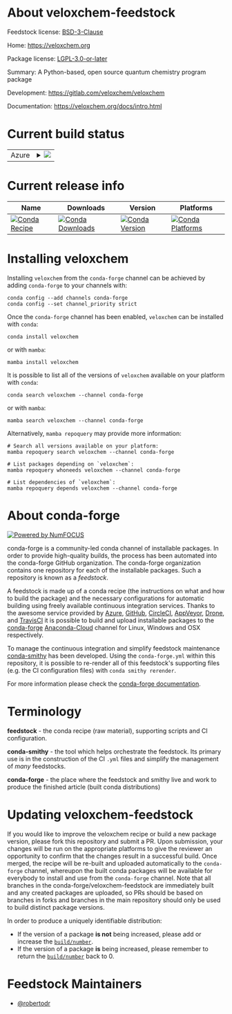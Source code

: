 About veloxchem-feedstock
=========================

Feedstock license: [BSD-3-Clause](https://github.com/conda-forge/veloxchem-feedstock/blob/main/LICENSE.txt)

Home: https://veloxchem.org

Package license: [LGPL-3.0-or-later](https://opensource.org/licenses/LGPL-3.0)

Summary: A Python-based, open source quantum chemistry program package

Development: https://gitlab.com/veloxchem/veloxchem

Documentation: https://veloxchem.org/docs/intro.html

Current build status
====================


<table>
    
  <tr>
    <td>Azure</td>
    <td>
      <details>
        <summary>
          <a href="https://dev.azure.com/conda-forge/feedstock-builds/_build/latest?definitionId=18411&branchName=main">
            <img src="https://dev.azure.com/conda-forge/feedstock-builds/_apis/build/status/veloxchem-feedstock?branchName=main">
          </a>
        </summary>
        <table>
          <thead><tr><th>Variant</th><th>Status</th></tr></thead>
          <tbody><tr>
              <td>linux_64_mpimpichnumpy1.21python3.10.____cpython</td>
              <td>
                <a href="https://dev.azure.com/conda-forge/feedstock-builds/_build/latest?definitionId=18411&branchName=main">
                  <img src="https://dev.azure.com/conda-forge/feedstock-builds/_apis/build/status/veloxchem-feedstock?branchName=main&jobName=linux&configuration=linux%20linux_64_mpimpichnumpy1.21python3.10.____cpython" alt="variant">
                </a>
              </td>
            </tr><tr>
              <td>linux_64_mpimpichnumpy1.21python3.8.____cpython</td>
              <td>
                <a href="https://dev.azure.com/conda-forge/feedstock-builds/_build/latest?definitionId=18411&branchName=main">
                  <img src="https://dev.azure.com/conda-forge/feedstock-builds/_apis/build/status/veloxchem-feedstock?branchName=main&jobName=linux&configuration=linux%20linux_64_mpimpichnumpy1.21python3.8.____cpython" alt="variant">
                </a>
              </td>
            </tr><tr>
              <td>linux_64_mpimpichnumpy1.21python3.9.____cpython</td>
              <td>
                <a href="https://dev.azure.com/conda-forge/feedstock-builds/_build/latest?definitionId=18411&branchName=main">
                  <img src="https://dev.azure.com/conda-forge/feedstock-builds/_apis/build/status/veloxchem-feedstock?branchName=main&jobName=linux&configuration=linux%20linux_64_mpimpichnumpy1.21python3.9.____cpython" alt="variant">
                </a>
              </td>
            </tr><tr>
              <td>linux_64_mpimpichnumpy1.23python3.11.____cpython</td>
              <td>
                <a href="https://dev.azure.com/conda-forge/feedstock-builds/_build/latest?definitionId=18411&branchName=main">
                  <img src="https://dev.azure.com/conda-forge/feedstock-builds/_apis/build/status/veloxchem-feedstock?branchName=main&jobName=linux&configuration=linux%20linux_64_mpimpichnumpy1.23python3.11.____cpython" alt="variant">
                </a>
              </td>
            </tr><tr>
              <td>linux_64_mpiopenmpinumpy1.21python3.10.____cpython</td>
              <td>
                <a href="https://dev.azure.com/conda-forge/feedstock-builds/_build/latest?definitionId=18411&branchName=main">
                  <img src="https://dev.azure.com/conda-forge/feedstock-builds/_apis/build/status/veloxchem-feedstock?branchName=main&jobName=linux&configuration=linux%20linux_64_mpiopenmpinumpy1.21python3.10.____cpython" alt="variant">
                </a>
              </td>
            </tr><tr>
              <td>linux_64_mpiopenmpinumpy1.21python3.8.____cpython</td>
              <td>
                <a href="https://dev.azure.com/conda-forge/feedstock-builds/_build/latest?definitionId=18411&branchName=main">
                  <img src="https://dev.azure.com/conda-forge/feedstock-builds/_apis/build/status/veloxchem-feedstock?branchName=main&jobName=linux&configuration=linux%20linux_64_mpiopenmpinumpy1.21python3.8.____cpython" alt="variant">
                </a>
              </td>
            </tr><tr>
              <td>linux_64_mpiopenmpinumpy1.21python3.9.____cpython</td>
              <td>
                <a href="https://dev.azure.com/conda-forge/feedstock-builds/_build/latest?definitionId=18411&branchName=main">
                  <img src="https://dev.azure.com/conda-forge/feedstock-builds/_apis/build/status/veloxchem-feedstock?branchName=main&jobName=linux&configuration=linux%20linux_64_mpiopenmpinumpy1.21python3.9.____cpython" alt="variant">
                </a>
              </td>
            </tr><tr>
              <td>linux_64_mpiopenmpinumpy1.23python3.11.____cpython</td>
              <td>
                <a href="https://dev.azure.com/conda-forge/feedstock-builds/_build/latest?definitionId=18411&branchName=main">
                  <img src="https://dev.azure.com/conda-forge/feedstock-builds/_apis/build/status/veloxchem-feedstock?branchName=main&jobName=linux&configuration=linux%20linux_64_mpiopenmpinumpy1.23python3.11.____cpython" alt="variant">
                </a>
              </td>
            </tr><tr>
              <td>osx_64_mpimpichnumpy1.21python3.10.____cpython</td>
              <td>
                <a href="https://dev.azure.com/conda-forge/feedstock-builds/_build/latest?definitionId=18411&branchName=main">
                  <img src="https://dev.azure.com/conda-forge/feedstock-builds/_apis/build/status/veloxchem-feedstock?branchName=main&jobName=osx&configuration=osx%20osx_64_mpimpichnumpy1.21python3.10.____cpython" alt="variant">
                </a>
              </td>
            </tr><tr>
              <td>osx_64_mpimpichnumpy1.21python3.8.____cpython</td>
              <td>
                <a href="https://dev.azure.com/conda-forge/feedstock-builds/_build/latest?definitionId=18411&branchName=main">
                  <img src="https://dev.azure.com/conda-forge/feedstock-builds/_apis/build/status/veloxchem-feedstock?branchName=main&jobName=osx&configuration=osx%20osx_64_mpimpichnumpy1.21python3.8.____cpython" alt="variant">
                </a>
              </td>
            </tr><tr>
              <td>osx_64_mpimpichnumpy1.21python3.9.____cpython</td>
              <td>
                <a href="https://dev.azure.com/conda-forge/feedstock-builds/_build/latest?definitionId=18411&branchName=main">
                  <img src="https://dev.azure.com/conda-forge/feedstock-builds/_apis/build/status/veloxchem-feedstock?branchName=main&jobName=osx&configuration=osx%20osx_64_mpimpichnumpy1.21python3.9.____cpython" alt="variant">
                </a>
              </td>
            </tr><tr>
              <td>osx_64_mpimpichnumpy1.23python3.11.____cpython</td>
              <td>
                <a href="https://dev.azure.com/conda-forge/feedstock-builds/_build/latest?definitionId=18411&branchName=main">
                  <img src="https://dev.azure.com/conda-forge/feedstock-builds/_apis/build/status/veloxchem-feedstock?branchName=main&jobName=osx&configuration=osx%20osx_64_mpimpichnumpy1.23python3.11.____cpython" alt="variant">
                </a>
              </td>
            </tr><tr>
              <td>osx_64_mpiopenmpinumpy1.21python3.10.____cpython</td>
              <td>
                <a href="https://dev.azure.com/conda-forge/feedstock-builds/_build/latest?definitionId=18411&branchName=main">
                  <img src="https://dev.azure.com/conda-forge/feedstock-builds/_apis/build/status/veloxchem-feedstock?branchName=main&jobName=osx&configuration=osx%20osx_64_mpiopenmpinumpy1.21python3.10.____cpython" alt="variant">
                </a>
              </td>
            </tr><tr>
              <td>osx_64_mpiopenmpinumpy1.21python3.8.____cpython</td>
              <td>
                <a href="https://dev.azure.com/conda-forge/feedstock-builds/_build/latest?definitionId=18411&branchName=main">
                  <img src="https://dev.azure.com/conda-forge/feedstock-builds/_apis/build/status/veloxchem-feedstock?branchName=main&jobName=osx&configuration=osx%20osx_64_mpiopenmpinumpy1.21python3.8.____cpython" alt="variant">
                </a>
              </td>
            </tr><tr>
              <td>osx_64_mpiopenmpinumpy1.21python3.9.____cpython</td>
              <td>
                <a href="https://dev.azure.com/conda-forge/feedstock-builds/_build/latest?definitionId=18411&branchName=main">
                  <img src="https://dev.azure.com/conda-forge/feedstock-builds/_apis/build/status/veloxchem-feedstock?branchName=main&jobName=osx&configuration=osx%20osx_64_mpiopenmpinumpy1.21python3.9.____cpython" alt="variant">
                </a>
              </td>
            </tr><tr>
              <td>osx_64_mpiopenmpinumpy1.23python3.11.____cpython</td>
              <td>
                <a href="https://dev.azure.com/conda-forge/feedstock-builds/_build/latest?definitionId=18411&branchName=main">
                  <img src="https://dev.azure.com/conda-forge/feedstock-builds/_apis/build/status/veloxchem-feedstock?branchName=main&jobName=osx&configuration=osx%20osx_64_mpiopenmpinumpy1.23python3.11.____cpython" alt="variant">
                </a>
              </td>
            </tr><tr>
              <td>osx_arm64_mpimpichnumpy1.21python3.10.____cpython</td>
              <td>
                <a href="https://dev.azure.com/conda-forge/feedstock-builds/_build/latest?definitionId=18411&branchName=main">
                  <img src="https://dev.azure.com/conda-forge/feedstock-builds/_apis/build/status/veloxchem-feedstock?branchName=main&jobName=osx&configuration=osx%20osx_arm64_mpimpichnumpy1.21python3.10.____cpython" alt="variant">
                </a>
              </td>
            </tr><tr>
              <td>osx_arm64_mpimpichnumpy1.21python3.8.____cpython</td>
              <td>
                <a href="https://dev.azure.com/conda-forge/feedstock-builds/_build/latest?definitionId=18411&branchName=main">
                  <img src="https://dev.azure.com/conda-forge/feedstock-builds/_apis/build/status/veloxchem-feedstock?branchName=main&jobName=osx&configuration=osx%20osx_arm64_mpimpichnumpy1.21python3.8.____cpython" alt="variant">
                </a>
              </td>
            </tr><tr>
              <td>osx_arm64_mpimpichnumpy1.21python3.9.____cpython</td>
              <td>
                <a href="https://dev.azure.com/conda-forge/feedstock-builds/_build/latest?definitionId=18411&branchName=main">
                  <img src="https://dev.azure.com/conda-forge/feedstock-builds/_apis/build/status/veloxchem-feedstock?branchName=main&jobName=osx&configuration=osx%20osx_arm64_mpimpichnumpy1.21python3.9.____cpython" alt="variant">
                </a>
              </td>
            </tr><tr>
              <td>osx_arm64_mpimpichnumpy1.23python3.11.____cpython</td>
              <td>
                <a href="https://dev.azure.com/conda-forge/feedstock-builds/_build/latest?definitionId=18411&branchName=main">
                  <img src="https://dev.azure.com/conda-forge/feedstock-builds/_apis/build/status/veloxchem-feedstock?branchName=main&jobName=osx&configuration=osx%20osx_arm64_mpimpichnumpy1.23python3.11.____cpython" alt="variant">
                </a>
              </td>
            </tr><tr>
              <td>osx_arm64_mpiopenmpinumpy1.21python3.10.____cpython</td>
              <td>
                <a href="https://dev.azure.com/conda-forge/feedstock-builds/_build/latest?definitionId=18411&branchName=main">
                  <img src="https://dev.azure.com/conda-forge/feedstock-builds/_apis/build/status/veloxchem-feedstock?branchName=main&jobName=osx&configuration=osx%20osx_arm64_mpiopenmpinumpy1.21python3.10.____cpython" alt="variant">
                </a>
              </td>
            </tr><tr>
              <td>osx_arm64_mpiopenmpinumpy1.21python3.8.____cpython</td>
              <td>
                <a href="https://dev.azure.com/conda-forge/feedstock-builds/_build/latest?definitionId=18411&branchName=main">
                  <img src="https://dev.azure.com/conda-forge/feedstock-builds/_apis/build/status/veloxchem-feedstock?branchName=main&jobName=osx&configuration=osx%20osx_arm64_mpiopenmpinumpy1.21python3.8.____cpython" alt="variant">
                </a>
              </td>
            </tr><tr>
              <td>osx_arm64_mpiopenmpinumpy1.21python3.9.____cpython</td>
              <td>
                <a href="https://dev.azure.com/conda-forge/feedstock-builds/_build/latest?definitionId=18411&branchName=main">
                  <img src="https://dev.azure.com/conda-forge/feedstock-builds/_apis/build/status/veloxchem-feedstock?branchName=main&jobName=osx&configuration=osx%20osx_arm64_mpiopenmpinumpy1.21python3.9.____cpython" alt="variant">
                </a>
              </td>
            </tr><tr>
              <td>osx_arm64_mpiopenmpinumpy1.23python3.11.____cpython</td>
              <td>
                <a href="https://dev.azure.com/conda-forge/feedstock-builds/_build/latest?definitionId=18411&branchName=main">
                  <img src="https://dev.azure.com/conda-forge/feedstock-builds/_apis/build/status/veloxchem-feedstock?branchName=main&jobName=osx&configuration=osx%20osx_arm64_mpiopenmpinumpy1.23python3.11.____cpython" alt="variant">
                </a>
              </td>
            </tr><tr>
              <td>win_64_numpy1.21python3.10.____cpython</td>
              <td>
                <a href="https://dev.azure.com/conda-forge/feedstock-builds/_build/latest?definitionId=18411&branchName=main">
                  <img src="https://dev.azure.com/conda-forge/feedstock-builds/_apis/build/status/veloxchem-feedstock?branchName=main&jobName=win&configuration=win%20win_64_numpy1.21python3.10.____cpython" alt="variant">
                </a>
              </td>
            </tr><tr>
              <td>win_64_numpy1.21python3.8.____cpython</td>
              <td>
                <a href="https://dev.azure.com/conda-forge/feedstock-builds/_build/latest?definitionId=18411&branchName=main">
                  <img src="https://dev.azure.com/conda-forge/feedstock-builds/_apis/build/status/veloxchem-feedstock?branchName=main&jobName=win&configuration=win%20win_64_numpy1.21python3.8.____cpython" alt="variant">
                </a>
              </td>
            </tr><tr>
              <td>win_64_numpy1.21python3.9.____cpython</td>
              <td>
                <a href="https://dev.azure.com/conda-forge/feedstock-builds/_build/latest?definitionId=18411&branchName=main">
                  <img src="https://dev.azure.com/conda-forge/feedstock-builds/_apis/build/status/veloxchem-feedstock?branchName=main&jobName=win&configuration=win%20win_64_numpy1.21python3.9.____cpython" alt="variant">
                </a>
              </td>
            </tr><tr>
              <td>win_64_numpy1.23python3.11.____cpython</td>
              <td>
                <a href="https://dev.azure.com/conda-forge/feedstock-builds/_build/latest?definitionId=18411&branchName=main">
                  <img src="https://dev.azure.com/conda-forge/feedstock-builds/_apis/build/status/veloxchem-feedstock?branchName=main&jobName=win&configuration=win%20win_64_numpy1.23python3.11.____cpython" alt="variant">
                </a>
              </td>
            </tr>
          </tbody>
        </table>
      </details>
    </td>
  </tr>
</table>

Current release info
====================

| Name | Downloads | Version | Platforms |
| --- | --- | --- | --- |
| [![Conda Recipe](https://img.shields.io/badge/recipe-veloxchem-green.svg)](https://anaconda.org/conda-forge/veloxchem) | [![Conda Downloads](https://img.shields.io/conda/dn/conda-forge/veloxchem.svg)](https://anaconda.org/conda-forge/veloxchem) | [![Conda Version](https://img.shields.io/conda/vn/conda-forge/veloxchem.svg)](https://anaconda.org/conda-forge/veloxchem) | [![Conda Platforms](https://img.shields.io/conda/pn/conda-forge/veloxchem.svg)](https://anaconda.org/conda-forge/veloxchem) |

Installing veloxchem
====================

Installing `veloxchem` from the `conda-forge` channel can be achieved by adding `conda-forge` to your channels with:

```
conda config --add channels conda-forge
conda config --set channel_priority strict
```

Once the `conda-forge` channel has been enabled, `veloxchem` can be installed with `conda`:

```
conda install veloxchem
```

or with `mamba`:

```
mamba install veloxchem
```

It is possible to list all of the versions of `veloxchem` available on your platform with `conda`:

```
conda search veloxchem --channel conda-forge
```

or with `mamba`:

```
mamba search veloxchem --channel conda-forge
```

Alternatively, `mamba repoquery` may provide more information:

```
# Search all versions available on your platform:
mamba repoquery search veloxchem --channel conda-forge

# List packages depending on `veloxchem`:
mamba repoquery whoneeds veloxchem --channel conda-forge

# List dependencies of `veloxchem`:
mamba repoquery depends veloxchem --channel conda-forge
```


About conda-forge
=================

[![Powered by
NumFOCUS](https://img.shields.io/badge/powered%20by-NumFOCUS-orange.svg?style=flat&colorA=E1523D&colorB=007D8A)](https://numfocus.org)

conda-forge is a community-led conda channel of installable packages.
In order to provide high-quality builds, the process has been automated into the
conda-forge GitHub organization. The conda-forge organization contains one repository
for each of the installable packages. Such a repository is known as a *feedstock*.

A feedstock is made up of a conda recipe (the instructions on what and how to build
the package) and the necessary configurations for automatic building using freely
available continuous integration services. Thanks to the awesome service provided by
[Azure](https://azure.microsoft.com/en-us/services/devops/), [GitHub](https://github.com/),
[CircleCI](https://circleci.com/), [AppVeyor](https://www.appveyor.com/),
[Drone](https://cloud.drone.io/welcome), and [TravisCI](https://travis-ci.com/)
it is possible to build and upload installable packages to the
[conda-forge](https://anaconda.org/conda-forge) [Anaconda-Cloud](https://anaconda.org/)
channel for Linux, Windows and OSX respectively.

To manage the continuous integration and simplify feedstock maintenance
[conda-smithy](https://github.com/conda-forge/conda-smithy) has been developed.
Using the ``conda-forge.yml`` within this repository, it is possible to re-render all of
this feedstock's supporting files (e.g. the CI configuration files) with ``conda smithy rerender``.

For more information please check the [conda-forge documentation](https://conda-forge.org/docs/).

Terminology
===========

**feedstock** - the conda recipe (raw material), supporting scripts and CI configuration.

**conda-smithy** - the tool which helps orchestrate the feedstock.
                   Its primary use is in the construction of the CI ``.yml`` files
                   and simplify the management of *many* feedstocks.

**conda-forge** - the place where the feedstock and smithy live and work to
                  produce the finished article (built conda distributions)


Updating veloxchem-feedstock
============================

If you would like to improve the veloxchem recipe or build a new
package version, please fork this repository and submit a PR. Upon submission,
your changes will be run on the appropriate platforms to give the reviewer an
opportunity to confirm that the changes result in a successful build. Once
merged, the recipe will be re-built and uploaded automatically to the
`conda-forge` channel, whereupon the built conda packages will be available for
everybody to install and use from the `conda-forge` channel.
Note that all branches in the conda-forge/veloxchem-feedstock are
immediately built and any created packages are uploaded, so PRs should be based
on branches in forks and branches in the main repository should only be used to
build distinct package versions.

In order to produce a uniquely identifiable distribution:
 * If the version of a package **is not** being increased, please add or increase
   the [``build/number``](https://docs.conda.io/projects/conda-build/en/latest/resources/define-metadata.html#build-number-and-string).
 * If the version of a package **is** being increased, please remember to return
   the [``build/number``](https://docs.conda.io/projects/conda-build/en/latest/resources/define-metadata.html#build-number-and-string)
   back to 0.

Feedstock Maintainers
=====================

* [@robertodr](https://github.com/robertodr/)


<!-- dummy commit to enable rerendering -->


